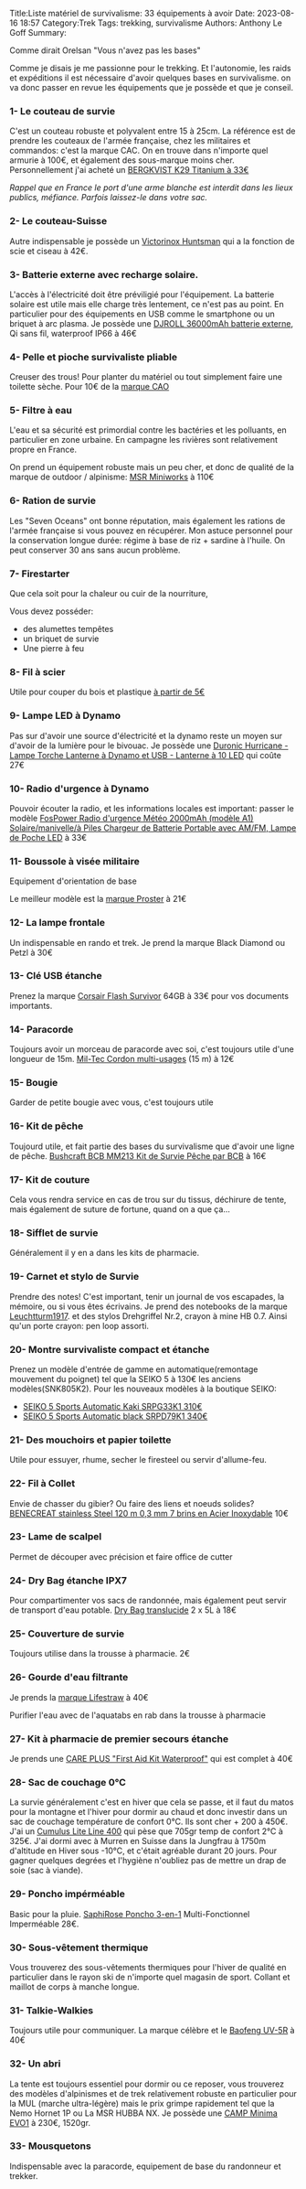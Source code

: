 Title:Liste matériel de survivalisme: 33 équipements à avoir
Date: 2023-08-16 18:57
Category:Trek
Tags: trekking, survivalisme
Authors: Anthony Le Goff
Summary:

Comme dirait Orelsan "Vous n'avez pas les bases"

Comme je disais je me passionne pour le trekking. Et l'autonomie, les raids et expéditions il est nécessaire d'avoir quelques bases en survivalisme. on va donc passer en revue les équipements que je possède et que je conseil.

### 1- Le couteau de survie

C'est un couteau robuste et polyvalent entre 15 à 25cm. La référence est de prendre les couteaux de l'armée française, chez les militaires et commandos: c'est la marque CAC. On en trouve dans n'importe quel armurie à 100€, et également des sous-marque moins cher. Personnellement j'ai acheté un [BERGKVIST K29 Titanium à 33€](https://www.amazon.fr/BERGKVIST-Couteau-Titanium-couteau-daff%C3%BBtage/dp/B07QDLWBJG/ref=sr_1_5?__mk_fr_FR=%C3%85M%C3%85%C5%BD%C3%95%C3%91&crid=2FSUUNSSLGBTY&keywords=bergkvist+k29&qid=1692205336&sprefix=bergkvist+k29%2Caps%2C142&sr=8-5)


*Rappel que en France le port d'une arme blanche est interdit dans les lieux publics, méfiance. Parfois laissez-le dans votre sac.*

### 2- Le couteau-Suisse

Autre indispensable je possède un [Victorinox Huntsman](https://www.amazon.fr/Victorinox-Unisexe-Huntsman-Couteau-Suisse/dp/B07664V9LB/ref=sr_1_7?keywords=victorinox+huntsman&qid=1692205561&sprefix=victorinox+hun%2Caps%2C171&sr=8-7) qui a la fonction de scie et ciseau à 42€.

### 3- Batterie externe avec recharge solaire.

L'accès à l'électricité doit être préviligié pour l'équipement. La batterie solaire est utile mais elle charge très lentement, ce n'est pas au point. En particulier pour des équipements en USB comme le smartphone ou un briquet à arc plasma. Je possède une [DJROLL 36000mAh batterie externe](https://www.amazon.fr/DJROLL-36000mAh-Waterproof-Alimentation-T%C3%A9l%C3%A9phone/dp/B08P428WK5/ref=sr_1_12?crid=FC6PNVMUNV4R&keywords=batterie+externe+solaire&qid=1692205748&sprefix=batteri%2Caps%2C187&sr=8-12), Qi sans fil, waterproof IP66 à 46€

### 4- Pelle et pioche survivaliste pliable

Creuser des trous! Pour planter du matériel ou tout simplement faire une toilette sèche. Pour 10€ de la [marque CAO](https://www.amazon.fr/CAO-Camping-pelle-pioche-pliante/dp/B00INROF0I/ref=sr_1_8?keywords=pelle+pioche+pliante+militaire&qid=1692205969&sprefix=pelle+pio%2Caps%2C152&sr=8-8)

### 5- Filtre à eau

L'eau et sa sécurité est primordial contre les bactéries et les polluants, en particulier en zone urbaine. En campagne les rivières sont relativement propre en France. 

On prend un équipement robuste mais un peu cher, et donc de qualité de la marque de outdoor / alpinisme: [MSR Miniworks](https://www.amazon.fr/MSR-040818564257-MiniWorks-ex/dp/B000BBF2RY/ref=sr_1_2?keywords=msr%2Bminiworks&qid=1692206131&sprefix=msr%2Bmini%2Caps%2C142&sr=8-2&th=1&psc=1) à 110€

### 6- Ration de survie

Les "Seven Oceans" ont bonne réputation, mais également les rations de l'armée française si vous pouvez en récupérer. Mon astuce personnel pour la conservation longue durée: régime à base de riz + sardine à l'huile. On peut conserver 30 ans sans aucun problème. 

### 7- Firestarter

Que cela soit pour la chaleur ou cuir de la nourriture,

Vous devez posséder:

* des alumettes tempêtes
* un briquet de survie
* Une pierre à feu

### 8- Fil à scier

Utile pour couper du bois et plastique [à partir de 5€](https://www.amazon.fr/Scie-poche-acier-inoxydable-boucles/dp/B089GZLF9F/ref=sr_1_5?__mk_fr_FR=%C3%85M%C3%85%C5%BD%C3%95%C3%91&crid=3DRYQPWSVBM75&keywords=fil+%C3%A0+scier&qid=1692206570&sprefix=fil+%C3%A0+scier%2Caps%2C171&sr=8-5)

### 9- Lampe LED à Dynamo

Pas sur d'avoir une source d'électricité et la dynamo reste un moyen sur d'avoir de la lumière pour le bivouac. Je possède une [Duronic Hurricane - Lampe Torche Lanterne à Dynamo et USB - Lanterne à 10 LED](https://www.amazon.fr/Duronic-Hurricane-lanterne-Lanterne-clignotant/dp/B00BHY7URE/ref=sr_1_12?__mk_fr_FR=%C3%85M%C3%85%C5%BD%C3%95%C3%91&crid=3TOTRLK2HW65X&keywords=lampe+dynamo+manivelle+LED&qid=1692206675&sprefix=lampe+dynamo+manivelle+led%2Caps%2C150&sr=8-12) qui coûte 27€

### 10- Radio d'urgence à Dynamo

Pouvoir écouter la radio, et les informations locales est important: passer le modèle [FosPower Radio d'urgence Météo 2000mAh (modèle A1) Solaire/manivelle/à Piles Chargeur de Batterie Portable avec AM/FM, Lampe de Poche LED](https://www.amazon.fr/FosPower-Urgence-Puissance-Portable-Manivelle/dp/B07FKYHTWP/ref=sr_1_5?__mk_fr_FR=%C3%85M%C3%85%C5%BD%C3%95%C3%91&crid=2A2YGPJBJ3TDZ&keywords=radio+dynamo+fospower&qid=1692206819&sprefix=radio+dynamo+fospower%2Caps%2C147&sr=8-5) à 33€

### 11- Boussole à visée militaire

Equipement d'orientation de base

Le meilleur modèle est la [marque Proster](https://www.amazon.fr/dp/B07D48D8FF/ref=twister_B0824SNXV1?_encoding=UTF8&th=1) à 21€

### 12- La lampe frontale

Un indispensable en rando et trek. Je prend la marque Black Diamond ou Petzl à 30€

### 13- Clé USB étanche

Prenez la marque [Corsair Flash Survivor](https://www.amazon.fr/Corsair-CMFSS3B-64GB-Survivor-Stealth-Etanch%C3%A9it%C3%A9/dp/B00YHL1LN8/ref=sr_1_7?keywords=corsair+voyager+usb&qid=1692207076&sr=8-7) 64GB à 33€ pour vos documents importants.

### 14- Paracorde 

Toujours avoir un morceau de paracorde avec soi, c'est toujours utile d'une longueur de 15m. [Mil-Tec Cordon multi-usages](https://www.amazon.fr/Miltec-Paracorde-3mm-Noir/dp/B005MYCMA0/ref=sr_1_1?__mk_fr_FR=%C3%85M%C3%85%C5%BD%C3%95%C3%91&crid=1FT7G5VEWP4J6&keywords=paracorde%2Bmiltec&qid=1692207215&sprefix=paracorde%2Bmil%2Btec%2Caps%2C140&sr=8-1&th=1) (15 m) à 12€

### 15- Bougie

Garder de petite bougie avec vous, c'est toujours utile

### 16- Kit de pêche

Toujourd utile, et fait partie des bases du survivalisme que d'avoir une ligne de pêche. [Bushcraft BCB MM213 Kit de Survie Pêche par BCB](https://www.amazon.fr/Bushcraft-BCB-Mm213-Survival-Kit-p%C3%AAche/dp/B00DN27R3A/ref=sr_1_6?__mk_fr_FR=%C3%85M%C3%85%C5%BD%C3%95%C3%91&crid=6HLI4W9G6KAI&keywords=kit+de+p%C3%AAche+survie&qid=1692207363&sprefix=kit+de+p%C3%AAche+survie%2Caps%2C145&sr=8-6) à 16€

### 17- Kit de couture

Cela vous rendra service en cas de trou sur du tissus, déchirure de tente, mais également de suture de fortune, quand on a que ça...

### 18- Sifflet de survie

Généralement il y en a dans les kits de pharmacie.

### 19- Carnet et stylo de Survie

Prendre des notes! C'est important, tenir un journal de vos escapades, la mémoire, ou si vous êtes écrivains. Je prend des notebooks de la marque [Leuchtturm1917](https://www.leuchtturm1917.fr/). et des stylos Drehgriffel Nr.2, crayon à mine HB 0.7. Ainsi qu'un porte crayon: pen loop assorti. 

### 20- Montre survivaliste compact et étanche

Prenez un modèle d'entrée de gamme en automatique(remontage mouvement du poignet) tel que la SEIKO 5 à 130€ les anciens modèles(SNK805K2). Pour les nouveaux modèles à la boutique SEIKO:

* [SEIKO 5 Sports Automatic Kaki SRPG33K1 310€](https://www.seikoboutique.eu/fr/fr/seiko-5/1829-montre-homme-mouvement-automatique-seiko5-cadran-kaki-bracelet-nylon-srpg33k1.html)
* [SEIKO 5 Sports Automatic black SRPD79K1 340€](https://www.seikoboutique.eu/fr/fr/seiko-5-sports/780-montre-homme-seiko5-sport-automatique-nylon-fantome-srpd79k1.html)

### 21- Des mouchoirs et papier toilette

Utile pour essuyer, rhume, secher le firesteel ou servir d'allume-feu.

### 22- Fil à Collet

Envie de chasser du gibier? Ou faire des liens et noeuds solides? [BENECREAT stainless Steel 120 m 0,3 mm 7 brins en Acier Inoxydable](https://www.amazon.fr/BENECREAT-Inoxydable-Artisanat-Colliers-Bracelets/dp/B089ZYCMTT/ref=sr_1_7?__mk_fr_FR=%C3%85M%C3%85%C5%BD%C3%95%C3%91&crid=GEDE0UQVM2RB&keywords=0.3%2Bbenecreat&qid=1692208036&sprefix=0.3%2Bbenecreat%2Caps%2C138&sr=8-7&th=1) 10€

### 23- Lame de scalpel

Permet de découper avec précision et faire office de cutter

### 24- Dry Bag étanche IPX7

Pour compartimenter vos sacs de randonnée, mais également peut servir de transport d'eau potable. [Dry Bag translucide](https://www.amazon.fr/HEETA-Imperm%C3%A9ables-Etanches-Smartphone-Activit%C3%A9s/dp/B09Y8T5XPG/ref=sr_1_10?__mk_fr_FR=%C3%85M%C3%85%C5%BD%C3%95%C3%91&crid=1BW211LEV6IY6&keywords=dry%2Bbag%2B5L&qid=1692208228&sprefix=dry%2Bbag%2B5l%2Caps%2C144&sr=8-10&th=1) 2 x 5L à 18€

### 25- Couverture de survie

Toujours utilise dans la trousse à pharmacie. 2€

### 26- Gourde d'eau filtrante

Je prends la [marque Lifestraw](https://www.amazon.fr/LifeStraw-2-Stage-Filter-Bottle-Unisex-Adult/dp/B07YT5L9ZX/ref=sr_1_2?__mk_fr_FR=%C3%85M%C3%85%C5%BD%C3%95%C3%91&crid=2CXDXHX0E5DLS&keywords=lifestraw&qid=1692208387&sprefix=lifestraw%2Caps%2C163&sr=8-2) à 40€

Purifier l'eau avec de l'aquatabs en rab dans la trousse à pharmacie

### 27- Kit à pharmacie de premier secours étanche

Je prends une [CARE PLUS "First Aid Kit Waterproof"](https://www.auvieuxcampeur.fr/activites/randonnee/hygiene-sante-et-entretien/trousse-soin-etanche.html) qui est complet à 40€

### 28- Sac de couchage 0°C

La survie généralement c'est en hiver que cela se passe, et il faut du matos pour la montagne et l'hiver pour dormir au chaud et donc investir dans un sac de couchage température de confort 0°C. Ils sont cher + 200 à 450€. J'ai un [Cumulus Lite Line 400](https://www.aventurenordique.com/duvet-cumulus-lite-line-400.html) qui pèse que 705gr temp de confort 2°C à 325€. J'ai dormi avec à Murren en Suisse dans la Jungfrau à 1750m d'altitude en Hiver sous -10°C, et c'était agréable durant 20 jours. Pour gagner quelques degrées et l'hygiène n'oubliez pas de mettre un drap de soie (sac à viande).

### 29- Poncho impérméable

Basic pour la pluie. [SaphiRose Poncho 3-en-1](https://www.amazon.fr/dp/B07V3BGC1L?tag=offroadlifer-21&linkCode=ogi&th=1&psc=1) Multi-Fonctionnel Imperméable 28€.

### 30- Sous-vêtement thermique

Vous trouverez des sous-vêtements thermiques pour l'hiver de qualité en particulier dans le rayon ski de n'importe quel magasin de sport. Collant et maillot de corps à manche longue.

### 31- Talkie-Walkies

Toujours utile pour communiquer. La marque célèbre et le [Baofeng UV-5R](https://shop.mes-talkie-walkie.fr/product/view/id/20-baofeng-uv5r) à 40€

### 32- Un abri

La tente est toujours essentiel pour dormir ou ce reposer, vous trouverez des modèles d'alpinismes et de trek relativement robuste en particulier pour la MUL (marche ultra-légère) mais le prix grimpe rapidement tel que la Nemo Hornet 1P ou La MSR HUBBA NX. Je possède une [CAMP Minima EVO1](https://www.monbivouac.com/tente-camp-minima-1-evo.html) à 230€, 1520gr. 

### 33- Mousquetons

Indispensable avec la paracorde, equipement de base du randonneur et trekker.
